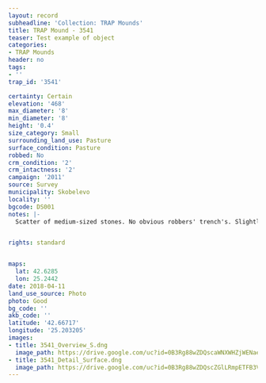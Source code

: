 ```yaml
---
layout: record
subheadline: 'Collection: TRAP Mounds'
title: TRAP Mound - 3541
teaser: Test example of object
categories:
- TRAP Mounds
header: no
tags:
- ''
trap_id: '3541'

certainty: Certain
elevation: '468'
max_diameter: '8'
min_diameter: '8'
height: '0.4'
size_category: Small
surrounding_land_use: Pasture
surface_condition: Pasture
robbed: No
crm_condition: '2'
crm_intactness: '2'
campaign: '2011'
source: Survey
municipality: Skobelevo
locality: ''
bgcode: DS001
notes: |-
  Scatter of medium-sized stones. No obvious robbers' trench's. Slightly tapers off on east side.


rights: standard


maps:
  lat: 42.6285
  lon: 25.2442
date: 2018-04-11
land_use_source: Photo
photo: Good
bg_code: ''
akb_code: ''
latitude: '42.66717'
longitude: '25.203205'
images:
- title: 3541_Overview_S.dng
  image_path: https://drive.google.com/uc?id=0B3Rg88wZDQscaWNXWHZjWENaeEk
- title: 3541_Detail_Surface.dng
  image_path: https://drive.google.com/uc?id=0B3Rg88wZDQscZGlLRmpETFB3VEk
---
```

